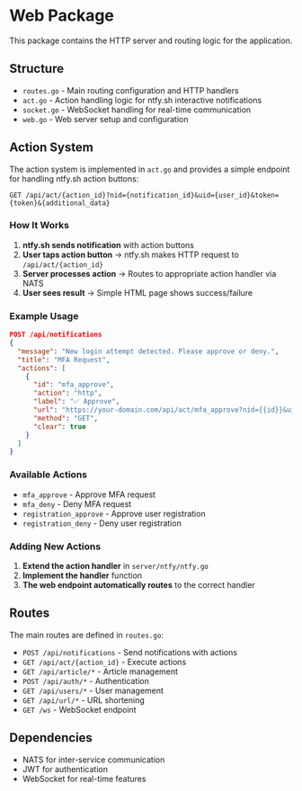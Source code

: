 # Web Package

This package contains the HTTP server and routing logic for the application.

## Structure

- `routes.go` - Main routing configuration and HTTP handlers
- `act.go` - Action handling logic for ntfy.sh interactive notifications
- `socket.go` - WebSocket handling for real-time communication
- `web.go` - Web server setup and configuration

## Action System

The action system is implemented in `act.go` and provides a simple endpoint for handling ntfy.sh action buttons:

```
GET /api/act/{action_id}?nid={notification_id}&uid={user_id}&token={token}&{additional_data}
```

### How It Works

1. **ntfy.sh sends notification** with action buttons
2. **User taps action button** → ntfy.sh makes HTTP request to `/api/act/{action_id}`
3. **Server processes action** → Routes to appropriate action handler via NATS
4. **User sees result** → Simple HTML page shows success/failure

### Example Usage

```json
POST /api/notifications
{
  "message": "New login attempt detected. Please approve or deny.",
  "title": "MFA Request",
  "actions": [
    {
      "id": "mfa_approve",
      "action": "http",
      "label": "✅ Approve",
      "url": "https://your-domain.com/api/act/mfa_approve?nid={{id}}&uid={{user_id}}&token={{token}}",
      "method": "GET",
      "clear": true
    }
  ]
}
```

### Available Actions

- `mfa_approve` - Approve MFA request
- `mfa_deny` - Deny MFA request
- `registration_approve` - Approve user registration
- `registration_deny` - Deny user registration

### Adding New Actions

1. **Extend the action handler** in `server/ntfy/ntfy.go`
2. **Implement the handler** function
3. **The web endpoint automatically routes** to the correct handler

## Routes

The main routes are defined in `routes.go`:

- `POST /api/notifications` - Send notifications with actions
- `GET /api/act/{action_id}` - Execute actions
- `GET /api/article/*` - Article management
- `POST /api/auth/*` - Authentication
- `GET /api/users/*` - User management
- `GET /api/url/*` - URL shortening
- `GET /ws` - WebSocket endpoint

## Dependencies

- NATS for inter-service communication
- JWT for authentication
- WebSocket for real-time features